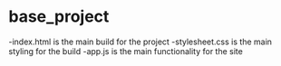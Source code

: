 # base_project
-index.html is the main build for the project
-stylesheet.css is the main styling for the build
-app.js is the main functionality for the site

